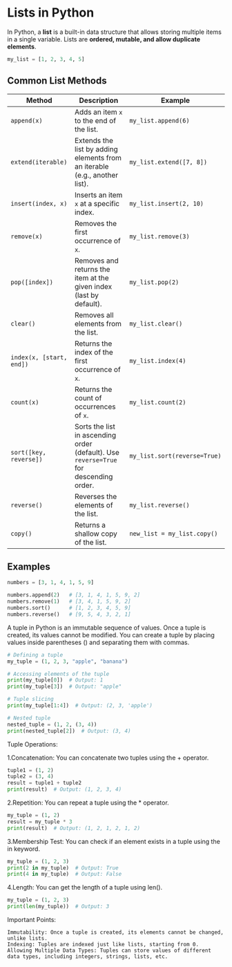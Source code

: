 # Lists in Python

In Python, a **list** is a built-in data structure that allows storing multiple items in a single variable. Lists are **ordered, mutable, and allow duplicate elements**.

```python
my_list = [1, 2, 3, 4, 5]
```

## Common List Methods

| Method | Description | Example |
|--------|-------------|---------|
| `append(x)` | Adds an item `x` to the end of the list. | `my_list.append(6)` |
| `extend(iterable)` | Extends the list by adding elements from an iterable (e.g., another list). | `my_list.extend([7, 8])` |
| `insert(index, x)` | Inserts an item `x` at a specific index. | `my_list.insert(2, 10)` |
| `remove(x)` | Removes the first occurrence of `x`. | `my_list.remove(3)` |
| `pop([index])` | Removes and returns the item at the given index (last by default). | `my_list.pop(2)` |
| `clear()` | Removes all elements from the list. | `my_list.clear()` |
| `index(x, [start, end])` | Returns the index of the first occurrence of `x`. | `my_list.index(4)` |
| `count(x)` | Returns the count of occurrences of `x`. | `my_list.count(2)` |
| `sort([key, reverse])` | Sorts the list in ascending order (default). Use `reverse=True` for descending order. | `my_list.sort(reverse=True)` |
| `reverse()` | Reverses the elements of the list. | `my_list.reverse()` |
| `copy()` | Returns a shallow copy of the list. | `new_list = my_list.copy()` |

## Examples

```python
numbers = [3, 1, 4, 1, 5, 9]

numbers.append(2)   # [3, 1, 4, 1, 5, 9, 2]
numbers.remove(1)   # [3, 4, 1, 5, 9, 2]
numbers.sort()      # [1, 2, 3, 4, 5, 9]
numbers.reverse()   # [9, 5, 4, 3, 2, 1]
```
A tuple in Python is an immutable sequence of values. Once a tuple is created, its values cannot be modified. You can create a tuple by placing values inside parentheses () and separating them with commas.
```python
# Defining a tuple
my_tuple = (1, 2, 3, "apple", "banana")

# Accessing elements of the tuple
print(my_tuple[0])  # Output: 1
print(my_tuple[3])  # Output: "apple"

# Tuple slicing
print(my_tuple[1:4])  # Output: (2, 3, 'apple')

# Nested tuple
nested_tuple = (1, 2, (3, 4))
print(nested_tuple[2])  # Output: (3, 4)
```
Tuple Operations:

1.Concatenation: You can concatenate two tuples using the + operator.
```python
tuple1 = (1, 2)
tuple2 = (3, 4)
result = tuple1 + tuple2
print(result)  # Output: (1, 2, 3, 4)
```
2.Repetition: You can repeat a tuple using the * operator.
```python
my_tuple = (1, 2)
result = my_tuple * 3
print(result)  # Output: (1, 2, 1, 2, 1, 2)
```
3.Membership Test: You can check if an element exists in a tuple using the in keyword.
```python
my_tuple = (1, 2, 3)
print(2 in my_tuple)  # Output: True
print(4 in my_tuple)  # Output: False
```
4.Length: You can get the length of a tuple using len().
```python
my_tuple = (1, 2, 3)
print(len(my_tuple))  # Output: 3
```
Important Points:

    Immutability: Once a tuple is created, its elements cannot be changed, unlike lists.
    Indexing: Tuples are indexed just like lists, starting from 0.
    Allowing Multiple Data Types: Tuples can store values of different data types, including integers, strings, lists, etc.
